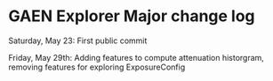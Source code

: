 # GAEN Explorer Major change log

Saturday, May 23: First public commit

Friday, May 29th: Adding features to compute attenuation historgram, removing features for exploring ExposureConfig


